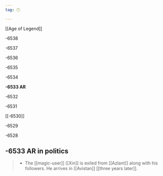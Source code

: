 ```yaml
---
tag: 🕛

---
```

[[Age of Legend]]


-6538

-6537

-6536

-6535

-6534

**-6533 AR**

-6532

-6531

[[-6530]]

-6529

-6528



## -6533 AR in politics

>  - The [[magic-user]] [[Xin]] is exiled from [[Azlant]] along with his followers. He arrives in [[Avistan]] [[three years later]].






